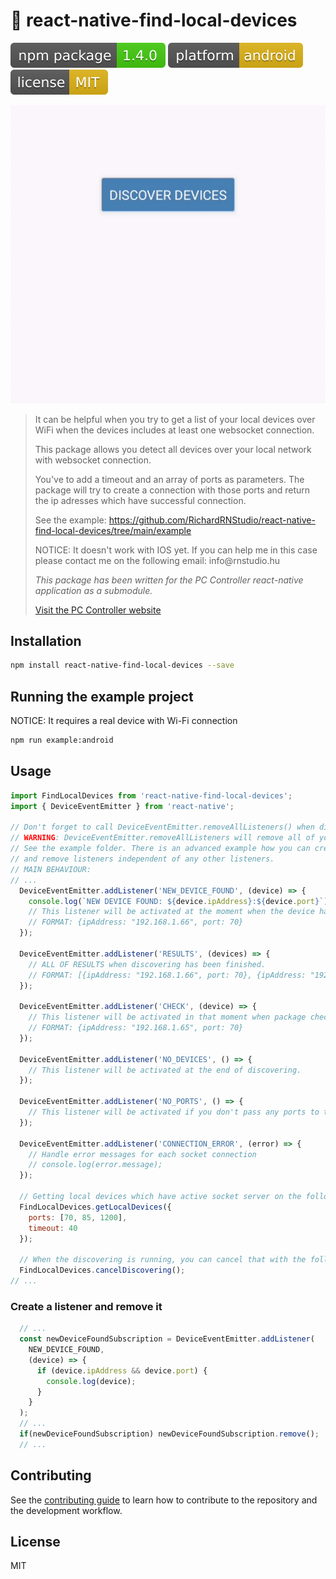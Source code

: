 <h1>🚀 react-native-find-local-devices</h1>

![npm version](https://github.com/RichardRNStudio/react-native-find-local-devices/blob/main/docs/npm.svg?raw=true)
![platform](https://github.com/RichardRNStudio/react-native-find-local-devices/blob/main/docs/platform.svg?raw=true)
![license](https://github.com/RichardRNStudio/react-native-find-local-devices/blob/main/docs/license.svg?raw=true)

![example](https://github.com/RichardRNStudio/react-native-find-local-devices/blob/main/docs/android-example.gif?raw=true)

<blockquote>
<p>It can be helpful when you try to get a list of your local devices over WiFi when the devices includes at least one websocket connection.</p>
<p>This package allows you detect all devices over your local network with websocket connection.</p>
<p>You've to add a timeout and an array of ports as parameters. The package will try to create a connection with those ports and return the ip adresses which have successful connection.</p>
<p>See the example: <a href="https://github.com/RichardRNStudio/react-native-find-local-devices/tree/main/example">https://github.com/RichardRNStudio/react-native-find-local-devices/tree/main/example</a></p>
<p>NOTICE: It doesn't work with IOS yet. If you can help me in this case please contact me on the following email: info@rnstudio.hu</p>
<p><i>This package has been written for the PC Controller react-native application as a submodule.</i></p>
  <a href="https://pccontroller.rnstudio.hu">Visit the PC Controller website</a>
</p>
</blockquote>

<h2>Installation</h2>

```sh
npm install react-native-find-local-devices --save
```

<h2>Running the example project</h2>
<p>NOTICE: It requires a real device with Wi-Fi connection</p>

```sh
npm run example:android
```

<h2>Usage</h2>

```js
import FindLocalDevices from 'react-native-find-local-devices';
import { DeviceEventEmitter } from 'react-native';

// Don't forget to call DeviceEventEmitter.removeAllListeners() when discovering isn't running. 
// WARNING: DeviceEventEmitter.removeAllListeners will remove all of your listeners. 
// See the example folder. There is an advanced example how you can create 
// and remove listeners independent of any other listeners.
// MAIN BEHAVIOUR: 
// ...
  DeviceEventEmitter.addListener('NEW_DEVICE_FOUND', (device) => {
    console.log(`NEW DEVICE FOUND: ${device.ipAddress}:${device.port}`);
    // This listener will be activated at the moment when the device has been found.
    // FORMAT: {ipAddress: "192.168.1.66", port: 70}
  });

  DeviceEventEmitter.addListener('RESULTS', (devices) => {
    // ALL OF RESULTS when discovering has been finished.
    // FORMAT: [{ipAddress: "192.168.1.66", port: 70}, {ipAddress: "192.168.1.69", port: 85}]
  });

  DeviceEventEmitter.addListener('CHECK', (device) => {
    // This listener will be activated in that moment when package checking a device.
    // FORMAT: {ipAddress: "192.168.1.65", port: 70}
  });

  DeviceEventEmitter.addListener('NO_DEVICES', () => {
    // This listener will be activated at the end of discovering.
  });

  DeviceEventEmitter.addListener('NO_PORTS', () => {
    // This listener will be activated if you don't pass any ports to the package.
  });

  DeviceEventEmitter.addListener('CONNECTION_ERROR', (error) => {
    // Handle error messages for each socket connection
    // console.log(error.message);
  });

  // Getting local devices which have active socket server on the following ports:
  FindLocalDevices.getLocalDevices({
    ports: [70, 85, 1200],
    timeout: 40
  });

  // When the discovering is running, you can cancel that with the following function:
  FindLocalDevices.cancelDiscovering();
// ...
```

<h3>Create a listener and remove it</h3>

```js
  // ...
  const newDeviceFoundSubscription = DeviceEventEmitter.addListener(
    NEW_DEVICE_FOUND,
    (device) => {
      if (device.ipAddress && device.port) {
        console.log(device);
      }
    }
  );
  // ...
  if(newDeviceFoundSubscription) newDeviceFoundSubscription.remove();
  // ...
```

<h2>Contributing</h2>

See the [contributing guide](CONTRIBUTING.md) to learn how to contribute to the repository and the development workflow.

<h2>License</h2>

MIT
